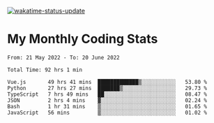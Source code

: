 [![wakatime-status-update](https://github.com/noopurphalak/noopurphalak/workflows/wakatime-status-update/badge.svg)](https://github.com/noopurphalak/noopurphalak/actions/workflows/main.yml)

# My Monthly Coding Stats

<!--START_SECTION:waka-->

```text
From: 21 May 2022 - To: 20 June 2022

Total Time: 92 hrs 1 min

Vue.js       49 hrs 41 mins  █████████████▒░░░░░░░░░░░   53.80 %
Python       27 hrs 27 mins  ███████▒░░░░░░░░░░░░░░░░░   29.73 %
TypeScript   7 hrs 49 mins   ██░░░░░░░░░░░░░░░░░░░░░░░   08.47 %
JSON         2 hrs 4 mins    ▓░░░░░░░░░░░░░░░░░░░░░░░░   02.24 %
Bash         1 hr 31 mins    ▒░░░░░░░░░░░░░░░░░░░░░░░░   01.65 %
JavaScript   56 mins         ▒░░░░░░░░░░░░░░░░░░░░░░░░   01.02 %
```

<!--END_SECTION:waka-->
